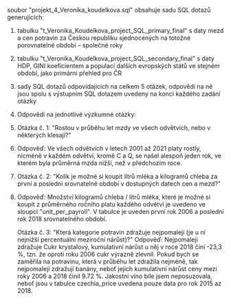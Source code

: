 soubor "projekt_4_Veronika_koudelkova.sql" obsahuje sadu SQL dotazů generujících:

1. tabulku "t_Veronika_Koudelkova_project_SQL_primary_final" s daty mezd a cen potravin za Českou republiku sjednocených na totožné porovnatelné období – společné roky
2. tabulku "t_Veronika_Koudelkova_project_SQL_secondary_final" s daty HDP, GINI koeficientem a populací dalších evropských států ve stejném období, jako primární přehled pro ČR
3. sady SQL dotazů odpovídajících na celkem 5 otázek, odpovědi na ně jsou spolu s výstupním SQL dotazem uvedeny na konci každého zadání otázky

4. Odpovědi na jednotlivé výzkumné otázky:

5. Otázka č. 1: "Rostou v průběhu let mzdy ve všech odvětvích, nebo v některých klesají?"
6. Odpověď: Ve všech odvětvích v letech 2001 až 2021 platy rostly, nicméně v každém odvětví, kromě C a Q, se našel alespoň jeden rok, ve kterém byla průměrná mzda nižší, než v předchozím roce.

7. Otázka č. 2: "Kolik je možné si koupit litrů mléka a kilogramů chleba za první a poslední srovnatelné období v dostupných datech cen a mezd?"
8. Odpověď: Množství kilogramů chleba / litrů mléka, které je možné si koupit z průměrného ročního platu každého odvětví je uvedeno ve sloupci "unit_per_payroll".
            V tabulce je uveden první rok 2006 a poslední rok 2018 srovnatelného období.

   Otázka č. 3: "Která kategorie potravin zdražuje nejpomaleji (je u ní nejnižší percentuální meziroční nárůst)?"
   Odpověď: Nejpomaleji zdražuje Cukr krystalový, kumulativní nárůst u něj v roce 2018 činí -23,3 %, tzn. že oproti roku 2006 cukr výrazně zlevnil.
            Pokud bych se zaměřila na potravinu, která v průběhu let zdražila nejméně, tak nejpomaleji zdražují banány, neboť jejich kumulativní nárůst ceny mezi roky 2006 a 2018 činil 9.72 %.
            Jakostní víno bíle jsem neposuzovala, neboť jsou v tabulce czechia_price uvedena pouze data pro rok 2015 az 2018.
